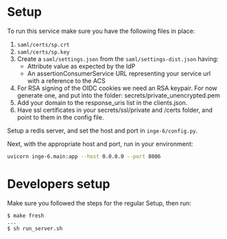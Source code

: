 # Setup

To run this service make sure you have the following files in place:
1. `saml/certs/sp.crt`
2. `saml/certs/sp.key`
3. Create a `saml/settings.json` from the `saml/settings-dist.json` having:
    - Attribute value as expected by the IdP
    - An assertionConsumerService URL representing your service url with a reference to the ACS
4. For RSA signing of the OIDC cookies we need an RSA keypair. For now generate one, and put into
the folder: secrets/private_unencrypted.pem
5. Add your domain to the response_uris list in the clients.json.
6. Have ssl certificates in your secrets/ssl/private and /certs folder, and point to them in the config file.

Setup a redis server, and set the host and port in `inge-6/config.py`.

Next, with the appropriate host and port, run in your environment:
```bash
uvicorn inge-6.main:app --host 0.0.0.0 --port 8006
```


# Developers setup
Make sure you followed the steps for the regular Setup, then run:
```bash
$ make fresh
...
$ sh run_server.sh
```
